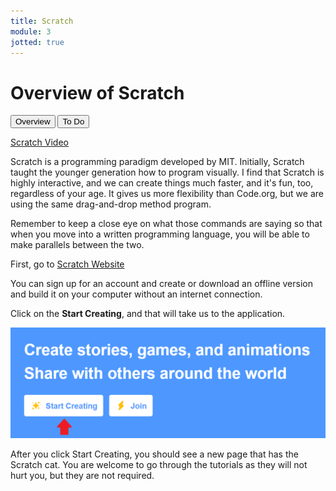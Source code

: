 ```yaml
---
title: Scratch
module: 3
jotted: true
---
```


# Overview of Scratch

<div class="tab">
  <button class="tablinks active" onclick="openTab(event, 'Overview')">Overview</button>
   <button class="tablinks" onclick="openTab(event, 'ToDo')">To Do</button>
</div>

<!-- Tab content -->
<div id="Overview" class="tabcontent" style="display:block">

<p><a href="//www.youtube.com/embed/bMaZ7m0yiVI" data-lity>Scratch Video</a></p>

<p>Scratch is a programming paradigm developed by MIT. Initially, Scratch taught the younger generation how to program visually.  I find that Scratch is highly interactive, and we can create things much faster, and it's fun, too, regardless of your age.  It gives us more flexibility than Code.org, but we are using the same drag-and-drop method program.</p>

<p>Remember to keep a close eye on what those commands are saying so that when you move into a written programming language, you will be able to make parallels between the two.</p>
</div>
<div id="ToDo" class="tabcontent">
<p>First, go to <a href="https://scratch.mit.edu/" target="_blank">Scratch Website</a></p>

<p>You can sign up for an account and create or download an offline version and build it on your computer without an internet connection.</p>

<p>Click on the <b>Start Creating</b>, and that will take us to the application.</p>

<img src="../imgs/StartCreating.png" alt="Start Creating" />

<p>After you click Start Creating, you should see a new page that has the Scratch cat.  You are welcome to go through the tutorials as they will not hurt you, but they are not required.</p>
</div>